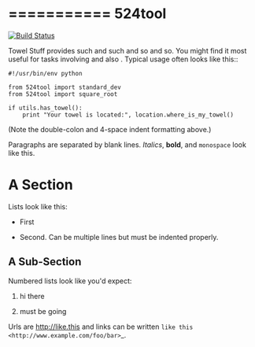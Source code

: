 ===========
524tool
===========
[![Build Status](https://travis-ci.org/peter0083/exercise_4_python.svg?branch=master)](https://travis-ci.org/peter0083/exercise_4_python)

Towel Stuff provides such and such and so and so. You might find
it most useful for tasks involving <x> and also <y>. Typical usage
often looks like this::

    #!/usr/bin/env python

    from 524tool import standard_dev
    from 524tool import square_root

    if utils.has_towel():
        print "Your towel is located:", location.where_is_my_towel()

(Note the double-colon and 4-space indent formatting above.)

Paragraphs are separated by blank lines. *Italics*, **bold**,
and ``monospace`` look like this.


A Section
=========

Lists look like this:

* First

* Second. Can be multiple lines
  but must be indented properly.

A Sub-Section
-------------

Numbered lists look like you'd expect:

1. hi there

2. must be going

Urls are http://like.this and links can be
written `like this <http://www.example.com/foo/bar>`_.
